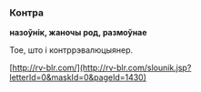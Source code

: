 ### Контра
**назоўнік, жаночы род, размоўнае**

Тое, што і контррэвалюцыянер.

<a rel="author">[http://rv-blr.com/](http://rv-blr.com/slounik.jsp?letterId=0&maskId=0&pageId=1430)</a>
